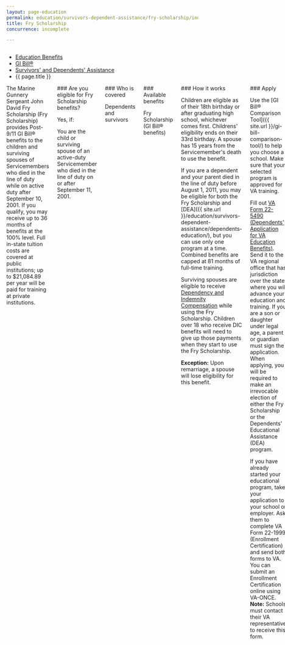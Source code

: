 ```yaml
---
layout: page-education
permalink: education/survivors-dependent-assistance/fry-scholarship/index.html
title: Fry Scholarship
concurrence: incomplete

---
```


<div class="splash" markdown="0">
<div class="row" markdown="0">
<div class="small-12 columns" markdown="0">

<ul class="breadcrumbs" role="menubar" aria-label="Primary">
<li class="parent"><a href="{{ site.url }}/education/">Education Benefits</a></li>
<li class="parent"><a href="{{ site.url }}/education/gi-bill/">GI Bill®</a></li>
<li class="parent"><a href="{{ site.url }}/education/survivors-dependent-assistance/">Survivors' and Dependents' Assistance</a></li>
<li class="active">{{ page.title }}</li>
</ul>

</div>
</div>
</div>

<div class="main" role="main" markdown="0">

<div class="section one" markdown="0">
<div class="primary" markdown="0">
<div class="row" markdown="0">
<div class="small-12 columns" markdown="1">

<div mardown="1">The Marine Gunnery Sergeant John David Fry Scholarship (Fry Scholarship) provides Post-9/11 GI Bill® benefits to the children and surviving spouses of Servicemembers who died in the line of duty while on active duty after September 10, 2001. If you qualify, you may receive up to 36 months of benefits at the 100% level. Full in-state tuition costs are covered at public institutions; up to $21,084.89 per year will be paid for training at private institutions.
</div>

<div class="call-out" markdown="1">
### Are you eligible for Fry Scholarship benefits?

Yes, if:

You are the child or surviving spouse of an active-duty Servicemember who died in the line of duty on or after September 11, 2001.
</div>
<div class="call-out" markdown="1">
### Who is covered

Dependents and survivors
</div>
<div class="call-out" markdown="1">
### Available benefits

Fry Scholarship (GI Bill® benefits)
</div>
<div class="call-out" markdown="1">
### How it works

Children are eligible as of their 18th birthday or after graduating high school, whichever comes first. Childrens' eligibility ends on their 33rd birthday. A spouse has 15 years from the Servicemember's death to use the benefit.

If you are a dependent and your parent died in the line of duty before August 1, 2011, you may be eligible for both the Fry Scholarship and [DEA]({{ site.url }}/education/survivors-dependent-assistance/dependents-education/), but you can use only one program at a time. Combined benefits are capped at 81 months of full-time training.

Surviving spouses are eligible to receive [Dependency and Indemnity Compensation](http://www.benefits.va.gov/COMPENSATION/types-dependency_and_indemnity.asp) while using the Fry Scholarship. Children over 18 who receive DIC benefits will need to give up those payments when they start to use the Fry Scholarship.

**Exception:** Upon remarriage, a spouse will lose eligibility for this benefit.
</div>
<div class="call-out" markdown="1">
### Apply

Use the [GI Bill® Comparison Tool]({{ site.url }}/gi-bill-comparison-tool/) to help you choose a school. Make sure that your selected program is approved for VA training.

Fill out [VA Form 22-5490 (Dependents' Application for VA Education Benefits)](http://www.va.gov/vaforms/form_detail.asp?FormNo=22-5490). Send it to the VA regional office that has jurisdiction over the state where you will advance your education and training. If you are a son or daughter under legal age, a parent or guardian must sign the application. When applying, you will be required to make an irrevocable election of either the Fry Scholarship or the Dependents' Educational Assistance (DEA) program.

If you have already started your educational program, take your application to your school or employer. Ask them to complete VA Form 22-1999 (Enrollment Certification) and send both forms to VA. You can submit an Enrollment Certification online using VA-ONCE. **Note:** Schools must contact their VA representative to receive this form.
</div>
</div>

</div>
</div>
</div>


</div>
